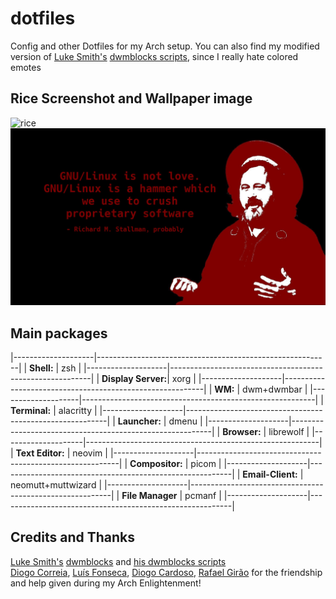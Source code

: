 # dotfiles
Config and other Dotfiles for my Arch setup. You can also find my modified version of [Luke Smith's](https://lukesmith.xyz/) [dwmblocks scripts](https://github.com/LukeSmithxyz/voidrice/tree/master/.local/bin/statusbar), since I really hate colored emotes

## Rice Screenshot and Wallpaper image 
![rice](https://raw.githubusercontent.com/Joao-Ex-Machina/dotfiles/master/images/prtsc.jpg)
![Background](https://raw.githubusercontent.com/Joao-Ex-Machina/dotfiles/main/images/bgII.jpg)
## Main packages
|--------------------|----------------------------------------------------------|
| **Shell:**         | zsh                                                      |
|--------------------|----------------------------------------------------------|
| **Display Server:**| xorg                                                     |
|--------------------|----------------------------------------------------------|
| **WM:**            | dwm+dwmbar                                               |
|--------------------|----------------------------------------------------------|
| **Terminal:**      | alacritty                                                |
|--------------------|----------------------------------------------------------|
| **Launcher:**      | dmenu                                                    |
|--------------------|----------------------------------------------------------|
| **Browser:**       | librewolf                                                |
|--------------------|----------------------------------------------------------|
| **Text Editor:**   | neovim                                                   |
|--------------------|----------------------------------------------------------|
| **Compositor:**    | picom                                                    |
|--------------------|----------------------------------------------------------|
| **Email-Client:**  | neomutt+muttwizard                                       |
|--------------------|----------------------------------------------------------|
| **File Manager**   | pcmanf                                                   |
|--------------------|----------------------------------------------------------|
## Credits and Thanks
[Luke Smith's](https://lukesmith.xyz/) [dwmblocks](https://github.com/LukeSmithxyz/dwmblocks) and [his dwmblocks scripts](https://github.com/LukeSmithxyz/voidrice/tree/master/.local/bin/statusbar) \
[Diogo Correia](https://github.com/diogotcorreia), [Luís Fonseca](https://github.com/luishfonseca), [Diogo Cardoso](https://github.com/D-Card), [Rafael Girão](https://github.com/rafaelsgirao) for the friendship and help given during my Arch Enlightenment!


